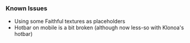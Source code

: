 ### Known Issues
- Using some Faithful textures as placeholders
- Hotbar on mobile is a bit broken (although now less-so with Klonoa's hotbar)
